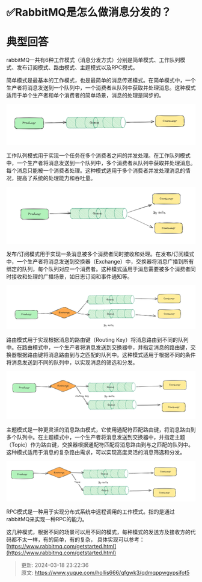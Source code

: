 # ✅RabbitMQ是怎么做消息分发的？

# 典型回答


rabbitMQ一共有6种工作模式（消息分发方式）分别是简单模式、工作队列模式、发布订阅模式、路由模式、主题模式以及RPC模式。



简单模式是最基本的工作模式，也是最简单的消息传递模式。在简单模式中，一个生产者将消息发送到一个队列中，一个消费者从队列中获取并处理消息。这种模式适用于单个生产者和单个消费者的简单场景，消息的处理是同步的。



![1690624284380-66eada88-4d89-4ed9-93cd-627e3f93f56e.png](./img/ZGk_WvEIZdwC7TQ8/1690624284380-66eada88-4d89-4ed9-93cd-627e3f93f56e-683817.png)



工作队列模式用于实现一个任务在多个消费者之间的并发处理。在工作队列模式中，一个生产者将消息发送到一个队列中，多个消费者从队列中获取并处理消息。每个消息只能被一个消费者处理。这种模式适用于多个消费者并发处理消息的情况，提高了系统的处理能力和吞吐量。



![1690624355141-ff0dc06e-2a75-4962-9c5c-35ba680eeaea.png](./img/ZGk_WvEIZdwC7TQ8/1690624355141-ff0dc06e-2a75-4962-9c5c-35ba680eeaea-796409.png)



发布/订阅模式用于实现一条消息被多个消费者同时接收和处理。在发布/订阅模式中，一个生产者将消息发送到交换器（Exchange）中，交换器将消息广播到所有绑定的队列，每个队列对应一个消费者。这种模式适用于消息需要被多个消费者同时接收和处理的广播场景，如日志订阅和事件通知等。



![1691761653923-73c27264-2080-4a26-a3c8-513971f6b941.png](./img/ZGk_WvEIZdwC7TQ8/1691761653923-73c27264-2080-4a26-a3c8-513971f6b941-035761.png)



路由模式用于实现根据消息的路由键（Routing Key）将消息路由到不同的队列中。在路由模式中，一个生产者将消息发送到交换器中，并指定消息的路由键，交换器根据路由键将消息路由到与之匹配的队列中。这种模式适用于根据不同的条件将消息发送到不同的队列中，以实现消息的筛选和分发。

![1690624635994-00378b54-2577-4dc5-b1de-f634f4a0a0fd.png](./img/ZGk_WvEIZdwC7TQ8/1690624635994-00378b54-2577-4dc5-b1de-f634f4a0a0fd-799560.png)





主题模式是一种更灵活的消息路由模式，它使用通配符匹配路由键，将消息路由到多个队列中。在主题模式中，一个生产者将消息发送到交换器中，并指定主题（Topic）作为路由键，交换器根据通配符匹配将消息路由到与之匹配的队列中。这种模式适用于消息的复杂路由需求，可以实现高度灵活的消息筛选和分发。



![1690624641506-e406d7f9-3fba-43b5-ad66-10e23f05a8ae.png](./img/ZGk_WvEIZdwC7TQ8/1690624641506-e406d7f9-3fba-43b5-ad66-10e23f05a8ae-832082.png)



RPC模式是一种用于实现分布式系统中远程调用的工作模式。指的是通过rabbitMQ来实现一种RPC的能力。





这几种模式，根据不同的场景可以用不同的模式，每种模式的发送方及接收方的代码都不太一样，有的简单，有的复杂， 具体实现可以参考：[https://www.rabbitmq.com/getstarted.html](https://www.rabbitmq.com/getstarted.html)



> 更新: 2024-03-18 23:22:36  
> 原文: <https://www.yuque.com/hollis666/qfgwk3/qdmqppwgypsifot5>